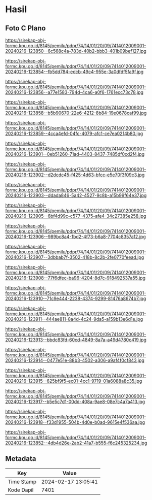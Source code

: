 # Hasil

## Foto C Plano

https://sirekap-obj-formc.kpu.go.id/8145/pemilu/pdpr/74/14/01/20/09/7414012009001-20240216-123850--6c568c4a-783d-40b2-bbb3-401b09bef127.jpg

https://sirekap-obj-formc.kpu.go.id/8145/pemilu/pdpr/74/14/01/20/09/7414012009001-20240216-123854--fb5dd784-edcb-49c4-955e-3a0dfdf5fa9f.jpg

https://sirekap-obj-formc.kpu.go.id/8145/pemilu/pdpr/74/14/01/20/09/7414012009001-20240216-123856--a77e1583-794d-4ca6-a0f6-1761ecc73c78.jpg

https://sirekap-obj-formc.kpu.go.id/8145/pemilu/pdpr/74/14/01/20/09/7414012009001-20240216-123858--b5b90670-22e6-4212-8b84-19e0678caf99.jpg

https://sirekap-obj-formc.kpu.go.id/8145/pemilu/pdpr/74/14/01/20/09/7414012009001-20240216-123859--4cca4efd-04fc-4079-afc1-ce7ea0214b80.jpg

https://sirekap-obj-formc.kpu.go.id/8145/pemilu/pdpr/74/14/01/20/09/7414012009001-20240216-123901--0eb51260-71ad-4403-8437-7485df0cd2f4.jpg

https://sirekap-obj-formc.kpu.go.id/8145/pemilu/pdpr/74/14/01/20/09/7414012009001-20240216-123902--d2dcdc45-f425-4d63-bfcc-e5e70f3f09c3.jpg

https://sirekap-obj-formc.kpu.go.id/8145/pemilu/pdpr/74/14/01/20/09/7414012009001-20240216-123903--ddada846-5a42-4527-9c8b-a15b99f64e37.jpg

https://sirekap-obj-formc.kpu.go.id/8145/pemilu/pdpr/74/14/01/20/09/7414012009001-20240216-123905--6bf4d99c-c577-4375-afe4-34c27385e258.jpg

https://sirekap-obj-formc.kpu.go.id/8145/pemilu/pdpr/74/14/01/20/09/7414012009001-20240216-123906--989bc8a4-1bd2-4f73-b6a8-7704c8357a12.jpg

https://sirekap-obj-formc.kpu.go.id/8145/pemilu/pdpr/74/14/01/20/09/7414012009001-20240216-123907--3dbbab7f-3502-418b-8c2b-2fe0770feead.jpg

https://sirekap-obj-formc.kpu.go.id/8145/pemilu/pdpr/74/14/01/20/09/7414012009001-20240216-123908--77f6dfec-ba96-4204-8d7c-918492537a55.jpg

https://sirekap-obj-formc.kpu.go.id/8145/pemilu/pdpr/74/14/01/20/09/7414012009001-20240216-123910--71c9e444-2238-4374-9299-81476a8674b7.jpg

https://sirekap-obj-formc.kpu.go.id/8145/pemilu/pdpr/74/14/01/20/09/7414012009001-20240216-123911--444ae811-8a4d-4c24-9da5-a159b13e6d1e.jpg

https://sirekap-obj-formc.kpu.go.id/8145/pemilu/pdpr/74/14/01/20/09/7414012009001-20240216-123913--bbdc83fd-60cd-4849-8a7a-a49d4780c419.jpg

https://sirekap-obj-formc.kpu.go.id/8145/pemilu/pdpr/74/14/01/20/09/7414012009001-20240216-123914--0477e51e-88b3-4502-a306-a9af4f0cf843.jpg

https://sirekap-obj-formc.kpu.go.id/8145/pemilu/pdpr/74/14/01/20/09/7414012009001-20240216-123915--625bf9f5-ec01-4cc1-9719-01a6088a8c35.jpg

https://sirekap-obj-formc.kpu.go.id/8145/pemilu/pdpr/74/14/01/20/09/7414012009001-20240216-123917--b5e5c7d1-00dd-408a-9ae8-08e7c4a7a413.jpg

https://sirekap-obj-formc.kpu.go.id/8145/pemilu/pdpr/74/14/01/20/09/7414012009001-20240216-123918--f33d1955-504b-4d0e-b0ad-9615e4f536aa.jpg

https://sirekap-obj-formc.kpu.go.id/8145/pemilu/pdpr/74/14/01/20/09/7414012009001-20240216-123852--4db4d26e-2ab2-41a7-b555-f6c245325234.jpg


## Metadata

| Key        | Value               |
| ---------- | ------------------- |
| Time Stamp | 2024-02-17 13:05:41 |
| Kode Dapil | 7401                |



